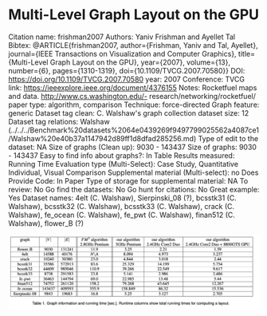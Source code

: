 # Multi-Level Graph Layout on the GPU

Citation name: frishman2007
Authors: Yaniv Frishman and Ayellet Tal
Bibtex: @ARTICLE{frishman2007, author={Frishman, Yaniv and Tal, Ayellet}, journal={IEEE Transactions on Visualization and Computer Graphics}, title={Multi-Level Graph Layout on the GPU}, year={2007}, volume={13}, number={6}, pages={1310-1319}, doi={10.1109/TVCG.2007.70580}}
DOI: https://doi.org/10.1109/TVCG.2007.70580
year: 2007
Conference: TVCG
link: https://ieeexplore.ieee.org/document/4376155
Notes: Rocketfuel maps and data. http://www.cs.washington.edu/-
research/networking/rocketfuel/
paper type: algorithm, comparison
Technique: force-directed
Graph feature: generic
Dataset tag clean: C. Walshaw's graph collection
dataset size: 12
Dataset tag relations: Walshaw (../../../Benchmark%20datasets%2064e0439269f9497799025562a4087ce1/Walshaw%20e40b37a1147942d89ff1d8dfad285256.md)
Type of edit to the dataset: NA
Size of graphs (Clean up): 9030 - 143437
Size of graphs: 9030 - 143437
Easy to find info about graphs?: In Table
Results measured: Running Time
Evaluation type (Multi-Select): Case Study, Quantitative Individual, Visual Comparison
Supplemental material (Multi-select): no
Does Provide Code: In Paper
Type of storage for supplemental material: NA
To review: No
Go find the datasets: No
Go hunt for citations: No
Great example: Yes
Dataset names: 4elt (C. Walshaw), Sierpinski_08 (?), bcsstk31 (C. Walshaw), bcsstk32 (C. Walshaw), bcsstk33 (C. Walshaw), crack (C. Walshaw), fe_ocean (C. Walshaw), fe_pwt (C. Walshaw), finan512 (C. Walshaw), flower_B (?)

![Untitled](Multi-Level%20Graph%20Layout%20on%20the%20GPU%20f855194c9d8a40b8821fafe30add0699/Untitled.png)